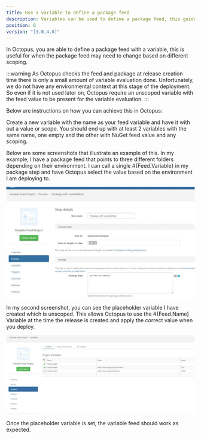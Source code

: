 ```yaml
---
title: Use a variable to define a package feed
description: Variables can be used to define a package feed, this guide will show you how.
position: 0
version: "[3.0,4.0)"
---
```


In Octopus, you are able to define a package feed with a variable, this is useful for when the package feed may need to change based on different scoping.

:::warning
As Octopus checks the feed and package at release creation time there is only a small amount of variable evaluation done. Unfortunately, we do not have any environmental context at this stage of the deployment. So even if it is not used later on, Octopus require an unscoped variable with the feed value to be present for the variable evaluation.
:::

Below are instructions on how you can achieve this in Octopus:</p>
Create a new variable with the name as your feed variable and have it with out a value or scope. You should end up with at least 2 variables with the same name, one empty and the other with NuGet feed value and any scoping.


Below are some screenshots that illustrate an example of this. In my example, I have a package feed that points to three different folders depending on their environment. I can call a single #{Feed.Variable} in my package step and have Octopus select the value based on the environment I am deploying to. 

![Defining the feed value as a variable on the package step](process.JPG)

In my second screenshot, you can see the placeholder variable I have created which is unscoped. This allows Octopus to use the #{Feed.Name} Variable at the time the release is created and apply the correct value when you deploy.

![Defining a unscoped placeholder variable in the project variables with out a scope](variable.JPG)

Once the placeholder variable is set, the variable feed should work as expected.
